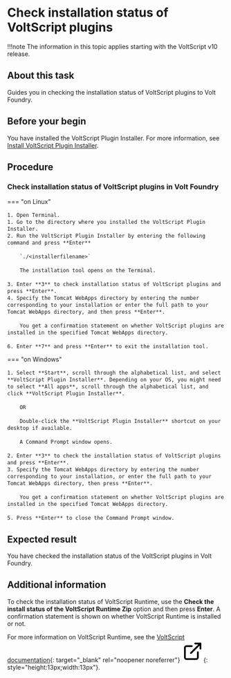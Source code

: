 # Check installation status of VoltScript plugins

!!!note
    The information in this topic applies starting with the VoltScript v10 release.

## About this task

Guides you in checking the installation status of VoltScript plugins to Volt Foundry.

## Before your begin

You have installed the VoltScript Plugin Installer. For more information, see [Install VoltScript Plugin Installer](../install/voltscript.md#install-voltscript-plugin-installer).

## Procedure

### Check installation status of VoltScript plugins in Volt Foundry

=== "on Linux"

    1. Open Terminal.
    1. Go to the directory where you installed the VoltScript Plugin Installer.
    2. Run the VoltScript Plugin Installer by entering the following command and press **Enter**

        `./<installerfilename>`

        The installation tool opens on the Terminal.

    3. Enter **3** to check installation status of VoltScript plugins and press **Enter**.
    4. Specify the Tomcat WebApps directory by entering the number corresponding to your installation or enter the full path to your Tomcat WebApps directory, and then press **Enter**.
        
        You get a confirmation statement on whether VoltScript plugins are installed in the specified Tomcat WebApps directory.

    6. Enter **7** and press **Enter** to exit the installation tool. 

=== "on Windows"

    1. Select **Start**, scroll through the alphabetical list, and select **VoltScript Plugin Installer**. Depending on your OS, you might need to select **All apps**, scroll through the alphabetical list, and click **VoltScript Plugin Installer**.

        OR

        Double-click the **VoltScript Plugin Installer** shortcut on your desktop if available. 

        A Command Prompt window opens.

    2. Enter **3** to check the installation status of VoltScript plugins and press **Enter**.
    3. Specify the Tomcat WebApps directory by entering the number corresponding to your installation, or enter the full path to your Tomcat WebApps directory, then press **Enter**. 

        You get a confirmation statement on whether VoltScript plugins are installed in the specified Tomcat WebApps directory. 

    5. Press **Enter** to close the Command Prompt window.

## Expected result

You have checked the installation status of the VoltScript plugins in Volt Foundry.

## Additional information

To check the installation status of VoltScript Runtime, use the **Check the install status of the VoltScript Runtime Zip** option and then press **Enter**. A confirmation statement is shown on whether VoltScript Runtime is installed or not.

For more information on VoltScript Runtime, see the [VoltScript documentation](https://help.hcl-software.com/docs/voltscript/early-access/index.html "Link opens a new tab"){: target="_blank" rel="noopener noreferrer"}&nbsp;![link image](../../assets/images/external-link.svg){: style="height:13px;width:13px"}.
